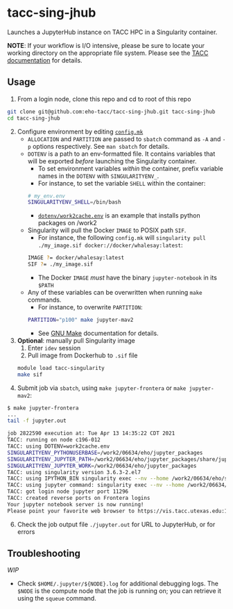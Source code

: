 # tacc-sing-jhub

Launches a JupyterHub instance on TACC HPC in a Singularity container.

**NOTE**: If your workflow is I/O intensive, please be sure to locate your working directory on the appropriate file system. Please see the [TACC documentation](https://portal.tacc.utexas.edu/tutorials/managingio) for details.

## Usage

1. From a login node, clone this repo and cd to root of this repo
```bash
git clone git@github.com:eho-tacc/tacc-sing-jhub.git tacc-sing-jhub
cd tacc-sing-jhub
```
2. Configure environment by editing [`config.mk`](./config.mk)
    - `ALLOCATION` and `PARTITION` are passed to `sbatch` command as `-A` and `-p` options respectively. See `man sbatch` for details.
    - `DOTENV` is a path to an env-formatted file. It contains variables that will be exported _before_ launching the Singularity container.
        - To set environment variables _within_ the container, prefix variable names in the `DOTENV` with `SINGULARITYENV_`.
        - For instance, to set the variable `SHELL` within the container:
        ```bash
        # my_env.env
        SINGULARITYENV_SHELL=/bin/bash
        ```
        - [`dotenv/work2cache.env`](dotenv/work2cache.env) is an example that installs python packages on /work2
    - Singularity will pull the Docker `IMAGE` to POSIX path `SIF`.
        - For instance, the following `config.mk` will `singularity pull ./my_image.sif docker://docker/whalesay:latest`:
        ```bash
        IMAGE ?= docker/whalesay:latest 
        SIF ?= ./my_image.sif 
        ```
        - The Docker `IMAGE` _must_ have the binary `jupyter-notebook` in its `$PATH`
    - Any of these variables can be overwritten when running `make` commands. 
        - For instance, to overwrite `PARTITION`:
        ```bash
        PARTITION="p100" make jupyter-mav2
        ```
        - See [GNU Make](https://www.gnu.org/software/make/) documentation for details.
3. **Optional**: manually pull Singularity image
    1. Enter `idev` session
    2. Pull image from Dockerhub to `.sif` file
    ```bash
    module load tacc-singularity
    make sif
    ```
5. Submit job via `sbatch`, using `make jupyter-frontera` or `make jupyter-mav2`:
```bash
$ make jupyter-frontera
...
tail -f jupyter.out

job 2822590 execution at: Tue Apr 13 14:35:22 CDT 2021
TACC: running on node c196-012
TACC: using DOTENV=work2cache.env
SINGULARITYENV_PYTHONUSERBASE=/work2/06634/eho/jupyter_packages
SINGULARITYENV_JUPYTER_PATH=/work2/06634/eho/jupyter_packages/share/jupyter:
SINGULARITYENV_JUPYTER_WORK=/work2/06634/eho/jupyter_packages
TACC: using singularity version 3.6.3-2.el7
TACC: using IPYTHON_BIN singularity exec --nv --home /work2/06634/eho/support/tacc-sing-jhub --bind /work2 ./tacc-ml.sif jupyter-notebook
TACC: using jupyter command: singularity exec --nv --home /work2/06634/eho/support/tacc-sing-jhub --bind /work2 ./tacc-ml.sif jupyter-notebook --config=/home1/00832/envision/tacc-tvp/server/scripts/frontera/jupyter.tvp.config.py
TACC: got login node jupyter port 11296
TACC: created reverse ports on Frontera logins
Your jupyter notebook server is now running!
Please point your favorite web browser to https://vis.tacc.utexas.edu:11296/?token=53ba17ctokengoeshere3b5ef243aa
```
6. Check the job output file `./jupyter.out` for URL to JupyterHub, or for errors

## Troubleshooting

_WIP_

- Check `$HOME/.jupyter/${NODE}.log` for additional debugging logs. The `$NODE` is the compute node that the job is running on; you can retrieve it using the `squeue` command.